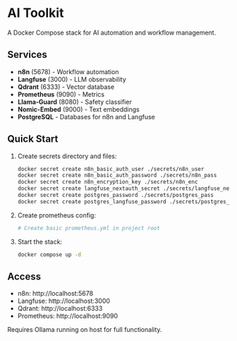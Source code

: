 # AI Toolkit

A Docker Compose stack for AI automation and workflow management.

## Services

- **n8n** (5678) - Workflow automation
- **Langfuse** (3000) - LLM observability  
- **Qdrant** (6333) - Vector database
- **Prometheus** (9090) - Metrics
- **Llama-Guard** (8080) - Safety classifier
- **Nomic-Embed** (9000) - Text embeddings
- **PostgreSQL** - Databases for n8n and Langfuse

## Quick Start

1. Create secrets directory and files:
   ```bash
   docker secret create n8n_basic_auth_user ./secrets/n8n_user
   docker secret create n8n_basic_auth_password ./secrets/n8n_pass
   docker secret create n8n_encryption_key ./secrets/n8n_enc
   docker secret create langfuse_nextauth_secret ./secrets/langfuse_nextauth
   docker secret create postgres_password ./secrets/postgres_pass
   docker secret create postgres_langfuse_password ./secrets/postgres_langfuse_pass
   ```

2. Create prometheus config:
   ```bash
   # Create basic prometheus.yml in project root
   ```

3. Start the stack:
   ```bash
   docker compose up -d
   ```

## Access

- n8n: http://localhost:5678
- Langfuse: http://localhost:3000  
- Qdrant: http://localhost:6333
- Prometheus: http://localhost:9090

Requires Ollama running on host for full functionality.
